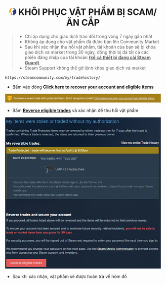 <h1 align="center"><img width="23px" style="border-radius: 50%" src="https://raw.githubusercontent.com/tori2105/CS2-Ultimate-Guide/refs/heads/main/IMG/Counter-Strike_2_29.webp"> KHÔI PHỤC VẬT PHẨM BỊ SCAM/ĂN CẮP</h1>

> - Chỉ áp dụng cho giao dịch trao đổi trong vòng 7 ngày gần nhất
> - Không áp dụng cho vật phẩm đã được bán lên Community Market
> - Sau khi xác nhận thu hồi vật phẩm, tài khoản của bạn sẽ bị khóa giao dịch và market trong 30 ngày, đồng thời bị đá tất cả các phiên đăng nhập của tài khoản **<ins>(kể cả thiết bị đang cài Steam Guard)</ins>**
> - Steam Support không thể gỡ lệnh khóa giao dịch và market

```
https://steamcommunity.com/my/tradehistory/
```
- Bấm vào dòng **<ins>Click here to recover your account and eligible items</ins>**
<img src="https://github.com/tori2105/CS2-Ultimate-Guide/blob/main/IMG/Screenshot%202025-07-20%20122826.png">

- Bấm **<ins>Reverse eligible trades</ins>** và xác nhận để thu hồi vật phẩm
<img src="https://github.com/tori2105/CS2-Ultimate-Guide/blob/main/IMG/Screenshot%202025-07-20%20123318.png">

- Sau khi xác nhận, vật phẩm sẽ được hoàn trả về hòm đồ
